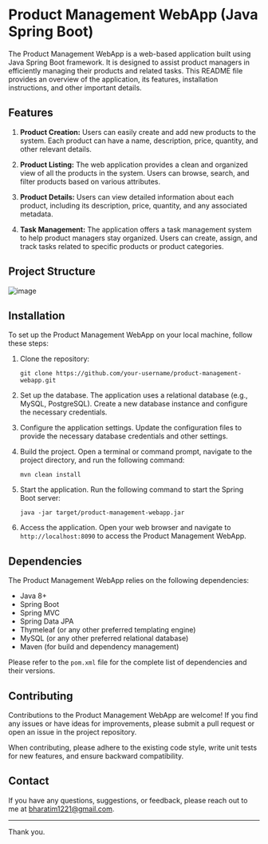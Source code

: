 # Product Management WebApp (Java Spring Boot)

The Product Management WebApp is a web-based application built using Java Spring Boot framework. It is designed to assist product managers in efficiently managing their products and related tasks. This README file provides an overview of the application, its features, installation instructions, and other important details.

## Features

1. **Product Creation:** Users can easily create and add new products to the system. Each product can have a name, description, price, quantity, and other relevant details.

2. **Product Listing:** The web application provides a clean and organized view of all the products in the system. Users can browse, search, and filter products based on various attributes.

3. **Product Details:** Users can view detailed information about each product, including its description, price, quantity, and any associated metadata.

4. **Task Management:** The application offers a task management system to help product managers stay organized. Users can create, assign, and track tasks related to specific products or product categories.

## Project Structure
![image](https://github.com/MayankBharati/ProductManagementWeb/assets/75744167/3fa996e8-cb37-4ece-bafe-5cf150db2ac9)


## Installation

To set up the Product Management WebApp on your local machine, follow these steps:

1. Clone the repository:

   ```
   git clone https://github.com/your-username/product-management-webapp.git
   ```

2. Set up the database. The application uses a relational database (e.g., MySQL, PostgreSQL). Create a new database instance and configure the necessary credentials.

3. Configure the application settings. Update the configuration files to provide the necessary database credentials and other settings.

4. Build the project. Open a terminal or command prompt, navigate to the project directory, and run the following command:

   ```
   mvn clean install
   ```

5. Start the application. Run the following command to start the Spring Boot server:

   ```
   java -jar target/product-management-webapp.jar
   ```

6. Access the application. Open your web browser and navigate to `http://localhost:8090` to access the Product Management WebApp.

## Dependencies

The Product Management WebApp relies on the following dependencies:

- Java 8+
- Spring Boot
- Spring MVC
- Spring Data JPA
- Thymeleaf (or any other preferred templating engine)
- MySQL (or any other preferred relational database)
- Maven (for build and dependency management)

Please refer to the `pom.xml` file for the complete list of dependencies and their versions.

## Contributing

Contributions to the Product Management WebApp are welcome! If you find any issues or have ideas for improvements, please submit a pull request or open an issue in the project repository.

When contributing, please adhere to the existing code style, write unit tests for new features, and ensure backward compatibility.

## Contact

If you have any questions, suggestions, or feedback, please reach out to me at [bharatim1221@gmail.com](mailto:bharatim1221@gmail.com).

---

Thank you.
